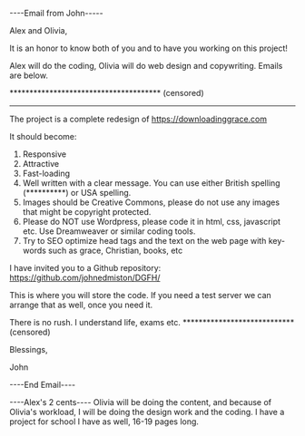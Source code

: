 ----Email from John-----

Alex and Olivia,

It is an honor to know both of you and to have you working on this project!

Alex will do the coding, Olivia will do web design and copywriting. Emails are below.

************************************** (censored)
**************************************

The project is a complete redesign of https://downloadinggrace.com

It should become:

1. Responsive
2. Attractive
3. Fast-loading
4. Well written with a clear message. You can use either British spelling (**********) or USA spelling.
5. Images should be Creative Commons, please do not use any images that might be copyright protected.
6. Please do NOT use Wordpress, please code it in html, css, javascript etc. Use Dreamweaver or similar coding tools.
7. Try to SEO optimize head tags and the text on the web page with key-words such as grace, Christian, books, etc

I have invited you to a Github repository: https://github.com/johnedmiston/DGFH/

This is where you will store the code. If you need a test server we can arrange that as well, once you need it.

There is no rush. I understand life, exams etc. ****************************(censored)

Blessings,

John

----End Email----

----Alex's 2 cents----
Olivia will be doing the content, and because of Olivia's workload, I will be doing the design work and the coding. I have a project for school I have as well, 16-19 pages long.